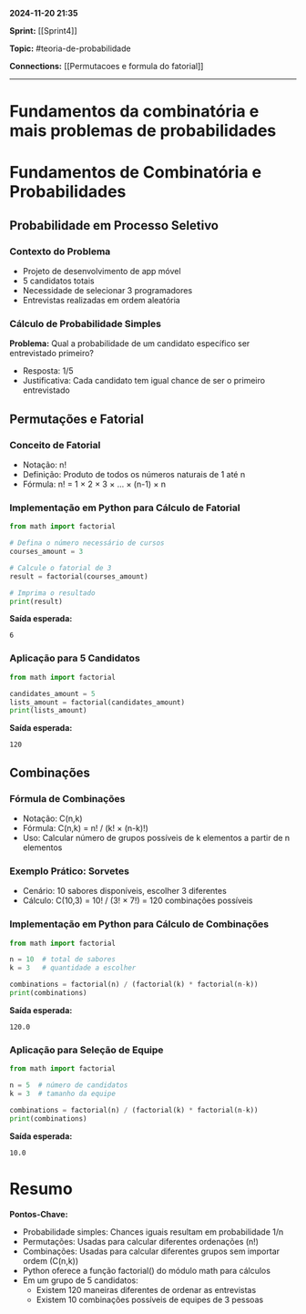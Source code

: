 
**2024-11-20 21:35**

**Sprint:** [[Sprint4]]

**Topic:** #teoria-de-probabilidade 

**Connections:** [[Permutacoes e formula do fatorial]]

---
# **Fundamentos da combinatória e mais problemas de probabilidades**

# Fundamentos de Combinatória e Probabilidades

## Probabilidade em Processo Seletivo
### Contexto do Problema
- Projeto de desenvolvimento de app móvel
- 5 candidatos totais
- Necessidade de selecionar 3 programadores
- Entrevistas realizadas em ordem aleatória

### Cálculo de Probabilidade Simples
**Problema:** Qual a probabilidade de um candidato específico ser entrevistado primeiro?
- Resposta: 1/5
- Justificativa: Cada candidato tem igual chance de ser o primeiro entrevistado

## Permutações e Fatorial

### Conceito de Fatorial
- Notação: n!
- Definição: Produto de todos os números naturais de 1 até n
- Fórmula: n! = 1 × 2 × 3 × ... × (n-1) × n
### Implementação em Python para Cálculo de Fatorial
```python
from math import factorial

# Defina o número necessário de cursos
courses_amount = 3

# Calcule o fatorial de 3
result = factorial(courses_amount)

# Imprima o resultado
print(result)
```
**Saída esperada:**
```
6
```

### Aplicação para 5 Candidatos
```python
from math import factorial

candidates_amount = 5
lists_amount = factorial(candidates_amount)
print(lists_amount)
```
**Saída esperada:**
```
120
```

## Combinações

### Fórmula de Combinações
- Notação: C(n,k)
- Fórmula: C(n,k) = n! / (k! × (n-k)!)
- Uso: Calcular número de grupos possíveis de k elementos a partir de n elementos

### Exemplo Prático: Sorvetes
- Cenário: 10 sabores disponíveis, escolher 3 diferentes
- Cálculo: C(10,3) = 10! / (3! × 7!) = 120 combinações possíveis

### Implementação em Python para Cálculo de Combinações
```python
from math import factorial

n = 10  # total de sabores
k = 3   # quantidade a escolher

combinations = factorial(n) / (factorial(k) * factorial(n-k))
print(combinations)
```
**Saída esperada:**
```
120.0
```

### Aplicação para Seleção de Equipe
```python
from math import factorial

n = 5  # número de candidatos
k = 3  # tamanho da equipe

combinations = factorial(n) / (factorial(k) * factorial(n-k))
print(combinations)
```
**Saída esperada:**
```
10.0
```

# Resumo
**Pontos-Chave:**
- Probabilidade simples: Chances iguais resultam em probabilidade 1/n
- Permutações: Usadas para calcular diferentes ordenações (n!)
- Combinações: Usadas para calcular diferentes grupos sem importar ordem (C(n,k))
- Python oferece a função factorial() do módulo math para cálculos
- Em um grupo de 5 candidatos:
  - Existem 120 maneiras diferentes de ordenar as entrevistas
  - Existem 10 combinações possíveis de equipes de 3 pessoas









